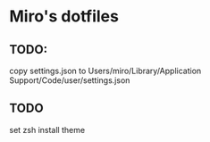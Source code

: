 # Miro's dotfiles

## TODO:
copy settings.json to Users/miro/Library/Application Support/Code/user/settings.json

## TODO
set zsh
install theme